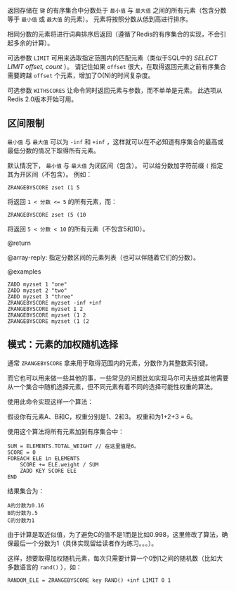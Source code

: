 返回存储在 `键` 的有序集合中分数处于 `最小值` 与 `最大值` 之间的所有元素（包含分数等于 `最小值` 或 `最大值` 的元素）。
元素将按照分数从低到高进行排序。

相同分数的元素将进行词典排序后返回（遵循了Redis的有序集合的实现，不会引起多余的计算）。

可选参数 `LIMIT` 可用来选取指定范围内的匹配元素（类似于SQL中的 _SELECT LIMIT offset, count_ ）。
请记住如果 `offset` 很大，在取得返回元素之前有序集合需要跨越 `offset` 个元素，增加了O(N)的时间复杂度。

可选参数 `WITHSCORES` 让命令同时返回元素与参数，而不单单是元素。
此选项从Redis 2.0版本开始可用。

## 区间限制

 `最小值` 与 `最大值` 可以为 `-inf` 和 `+inf` ，这样就可以在不必知道有序集合的最高或最低分数的情况下取得所有元素。

默认情况下， `最小值` 与 `最大值` 为闭区间（包含）。
可以给分数加字符前缀 `(` 指定其为开区间（不包含）。
例如：

```
ZRANGEBYSCORE zset (1 5
```

将返回 `1 < 分数 <= 5` 的所有元素，而：

```
ZRANGEBYSCORE zset (5 (10
```

将返回 `5 < 分数 < 10` 的所有元素（不包含5和10）。

@return

@array-reply: 指定分数区间的元素列表（也可以伴随着它们的分数）。

@examples

```cli
ZADD myzset 1 "one"
ZADD myzset 2 "two"
ZADD myzset 3 "three"
ZRANGEBYSCORE myzset -inf +inf
ZRANGEBYSCORE myzset 1 2
ZRANGEBYSCORE myzset (1 2
ZRANGEBYSCORE myzset (1 (2
```

## 模式：元素的加权随机选择

通常 `ZRANGEBYSCORE` 拿来用于取得范围内的元素，分数作为其整数索引键。

而它也可以用来做一些其他的事，一些常见的问题比如实现马尔可夫链或其他需要从一个集合中随机选择元素，但不同元素有着不同的选择可能性权重的算法。

使用此命令实现这样一个算法：

假设你有元素A、B和C，权重分别是1、2和3。
权重和为1+2+3 = 6。

使用这个算法将所有元素加到有序集合中：

```
SUM = ELEMENTS.TOTAL_WEIGHT // 在这里值是6。
SCORE = 0
FOREACH ELE in ELEMENTS
    SCORE += ELE.weight / SUM
    ZADD KEY SCORE ELE
END
```

结果集合为：

```
A的分数为0.16
B的分数为.5
C的分数为1
```

由于计算是取近似值，为了避免C的值不是1而是比如0.998，这里修改了算法，确保最后一个分数为1（具体实现留给读者作为练习。。。）。

这样，想要取得加权随机元素，每次只需要计算一个0到1之间的随机数（比如大多数语言的 `rand()` ），如：

    RANDOM_ELE = ZRANGEBYSCORE key RAND() +inf LIMIT 0 1
